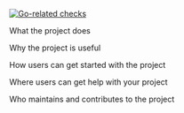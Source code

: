 
[![Go-related checks](https://github.com/weizhouBlue/github-action-test/actions/workflows/golangci-lint.yaml/badge.svg)](https://github.com/weizhouBlue/github-action-test/actions/workflows/golangci-lint.yaml)


What the project does

Why the project is useful

How users can get started with the project

Where users can get help with your project

Who maintains and contributes to the project

